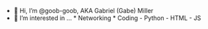 - 👋 Hi, I’m @goob-goob, AKA Gabriel (Gabe) Miller
- 👀 I’m interested in ...
      * Networking
      * Coding
        - Python
        - HTML
        - JS

<!-- - 📫 How to reach me ... -->

<!---
goob-goob/goob-goob is a ✨ special ✨ repository because its `README.md` (this file) appears on your GitHub profile.
You can click the Preview link to take a look at your changes.
--->
